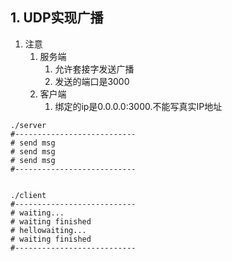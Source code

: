 ## 1. UDP实现广播
1. 注意
    1. 服务端  
        1. 允许套接字发送广播
        2. 发送的端口是3000
    2. 客户端
        1. 绑定的ip是0.0.0.0:3000.不能写真实IP地址
```
./server 
#---------------------------
# send msg
# send msg
# send msg
#---------------------------


./client 
#---------------------------
# waiting...
# waiting finished
# hellowaiting...
# waiting finished
#---------------------------

```
